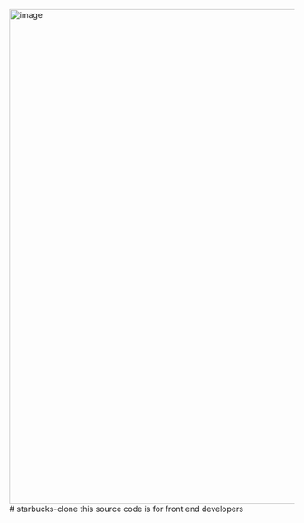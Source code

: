 <img width="1883" height="875" alt="image" src="https://github.com/user-attachments/assets/53061b12-8780-4a9b-804f-955c8984a601" /># starbucks-clone
this source code is for front end developers

